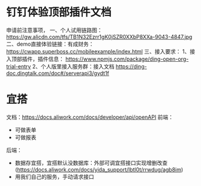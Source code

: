 # 钉钉体验顶部插件文档
申请前注意事项，
一、个人试用链路图：
https://gw.alicdn.com/tfs/TB1N32Ezrr1gK0jSZR0XXbP8XXa-9043-4847.jpg
二、demo直接体验链接：有成财务：https://cwapp.superboss.cc/mobileexample/index.html
三、接入要求：
1、接入顶部插件，插件信息：
https://www.npmjs.com/package/ding-open-org-trial-entry
2、个人版里接入服务群：接入文档
https://ding-doc.dingtalk.com/doc#/serverapi3/gydt1f

# 宜搭
文档：https://docs.aliwork.com/docs/developer/api/openAPI
前端：
  - 可做表单
  - 可做报表

后端：
  - 数据存宜搭，宜搭默认没数据库：外部可调宜搭接口实现增删改查(https://docs.aliwork.com/docs/yida_support/lbtl0t/rrwdug/agb8im)
  - 用我们自己的服务，手动请求接口
  